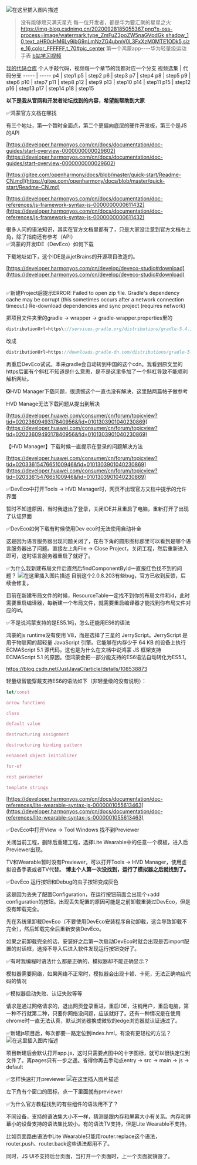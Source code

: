 ![在这里插入图片描述](./read_png/p1.png)
> 没有能够熄灭满天星光
> 每一位开发者，都是华为要汇聚的星星之火
https://img-blog.csdnimg.cn/20200928185055367.png?x-oss-process=image/watermark,type_ZmFuZ3poZW5naGVpdGk,shadow_10,text_aHR0cHM6Ly9ibG9nLmNzZG4ubmV0L3FxXzM0MTE1ODk5,size_16,color_FFFFFF,t_70#pic_center
第一个鸿蒙app----华为轻量级运动手表
[b站学习视频](https://www.bilibili.com/video/BV1hv411179b)

[我的代码仓库](https://github.com/liuchenyang0515/harmony_JS_Demo_breathe)
个人手敲代码，视频每一个章节的我都对应一个分支
视频选集 | 代码分支
----- | -----
p4 | step1
p5 | step2
p6 | step3
p7 | step4
p8 | step5
p9 | step6
p10 | step7
p11 | step8
p12 | step9
p13 | step10
p14 | step11
p15 | step12
p16 | step13
p17 | step14
p18 | step15


**以下是我从官网和开发者论坛找到的内容，希望能帮助到大家**

✅鸿蒙官方文档在哪找

有三个地址，第一个暂时全面点，第二个更偏向底层的硬件开发板，第三个是JS的API

[https://developer.harmonyos.com/cn/docs/documentation/doc-guides/start-overview-0000000000029602](https://developer.harmonyos.com/cn/docs/documentation/doc-guides/start-overview-0000000000029602)

[https://gitee.com/openharmony/docs/blob/master/quick-start/Readme-CN.md](https://gitee.com/openharmony/docs/blob/master/quick-start/Readme-CN.md)

[https://developer.harmonyos.com/cn/docs/documentation/doc-references/js-framework-syntax-js-0000000000611432](https://developer.harmonyos.com/cn/docs/documentation/doc-references/js-framework-syntax-js-0000000000611432)

很多人问的语法知识，其实在官方文档里都有了，只是大家没注意到官方文档右上角，除了指南还有参考（API）
<br>
✅鸿蒙的开发IDE（DevEco）如何下载

下载地址如下，这个IDE是从jetBrains的开源项目改造的。

[https://developer.harmonyos.com/cn/develop/deveco-studio#download](https://developer.harmonyos.com/cn/develop/deveco-studio#download)

<br>
✅新建Project后提示ERROR: Failed to open zip file. Gradle's dependency cache may be corrupt (this sometimes occurs after a network connection timeout.) Re-download dependencies and sync project (requires network)

把项目文件夹里的gradle -> wrapper -> gradle-wrapper.properties里的
```javascript
distributionUrl=https\://services.gradle.org/distributions/gradle-5.4.1-all.zip
```
改成
```javascript
distributionUrl=https://downloads.gradle-dn.com/distributions/gradle-5.4.1-all.zip
```
再重启DevEco试试。本来gradle会自动转到中国的这个cdn。我看到原文里的https后面有个斜杠不知道是什么意思，是不是这里多加了一个斜杠导致不能顺利解析网址。

❎HVD Manager下载问题，很遗憾这个一直也没有解决，这里贴两篇帖子做参考

HVD Manage无法下载问题从提出到解决

[https://developer.huawei.com/consumer/cn/forum/topicview?tid=0202360949317840956&fid=0101303901040230869](https://developer.huawei.com/consumer/cn/forum/topicview?tid=0202360949317840956&fid=0101303901040230869)

【HVD Manager】下载时候一直提示在登录的问题解决方法

[https://developer.huawei.com/consumer/cn/forum/topicview?tid=0203361547665100946&fid=0101303901040230869](https://developer.huawei.com/consumer/cn/forum/topicview?tid=0203361547665100946&fid=0101303901040230869)

✅DevEco中打开Tools -> HVD Manager时，网页不出现官方文档中提示的允许界面

暂时不知道原因，当时我退出了登录，关闭IDE并且重启了电脑，重新打开了出现了认证界面

✅DevEco如何下载有时候使用Dev eco时无法使用自动补全

这是因为语言服务器出现问题关闭了，在右下角的圆形图标那里可以看到是哪个语言服务器出了问题。直接左上角File -> Close Project，关闭工程，然后重新进入即可，这时语言服务器重启了就好了。

✅为什么我新建布局文件后直然后findComponentById一直报红色找不到的问题？
![在这里插入图片描述](./read_png/p2.png)
目前这个2.0.8.203有些bug，官方已收到反馈，后续会修复。

目前在新建布局文件的时候，ResourceTable一定找不到你的布局文件和id，此时需要重启编译器，每新建一个布局文件，就需要重启编译器才能找到你布局文件对应的id。

✅不是说鸿蒙支持的是ES5.1吗，怎么还能用ES6的语法

鸿蒙的js runtime没有使用 V8，而是选择了三星的 JerryScript。JerryScript 是用于物联网的超轻量 JavaScript 引擎。它能够在内存少于 64 KB 的设备上执行 ECMAScript 5.1 源代码。这也是为什么在文档中说鸿蒙 JS 框架支持 ECMAScript 5.1 的原因。但鸿蒙会把一部分能支持的ES6语法自动转化为ES5.1。

https://blog.csdn.net/JustJavaC/article/details/108538873

轻量级智能穿戴支持ES6的语法如下（非轻量级的没有说明）：

```javascript
let/const

arrow functions

class

default value

destructuring assignment

destructuring binding pattern

enhanced object initializer

for-of

rest parameter

template strings
```

[https://developer.harmonyos.com/cn/docs/documentation/doc-references/lite-wearable-syntax-js-0000001055613463](https://developer.harmonyos.com/cn/docs/documentation/doc-references/lite-wearable-syntax-js-0000001055613463)



✅DevEco中打开View -> Tool Windows 找不到Previewer

关闭当前工程，删除后重建工程，选择Lite Wearable中的任意一个模板，进入后Previewer出现。

TV和Wearable暂时没有Previewer，可以打开Tools -> HVD Manager，使用虚拟设备手表或者TV代替。
**博主个人第一次没找到，运行了模拟器之后就找到了。**

✅DevEco 运行按钮和Debug的虫子按钮变成灰色

这是因为丢失了配置Configuration，在运行按钮前面会出现个+add configuration的按钮。出现丢失配置的原因可能是之前卸载重装过DevEco，但是没有卸载完全。

先在系统里卸载DevEco（不要使用DevEco安装程序自动卸载，这会导致卸载不完全），然后卸载完全后重新安装DevEco。

如果之前卸载完全的话，安装好之后第一次启动DevEco时就会出现是否import配置的对话框，选择不导入后进入软件发现运行按钮变好了。

✅有时我编程时语法什么都是正确的，模拟器却不能正确显示？

模拟器需要网络，如果网络不正常时，模拟器会出现卡顿、卡死，无法正确响应代码的情况

✅模拟器启动失败、认证失败等等

请求是通过网络请求的，退出网页登录重进，重启IDE，注销用户，重启电脑，第一种不行就第二种，只要你网络没问题，应该就好了。还有一种情况是在使用chrome时一直无法认真，默认浏览器换成微软的edge浏览器就认证通过了。

✅新建js项目后，每次都要一路定位到index.hml，有没有更轻松的方法？
![在这里插入图片描述](./read_png/p3.png)



项目新建后会默认打开app.js，这时只需要点图中的十字图标，就可以很快定位到文件了。离pages只有一步之遥。省得你再去手动点entry -> src -> main -> js -> default

✅怎样快速打开previewer
![在这里插入图片描述](./read_png/p4.png)



左下角有个窗口的图标，点一下里面就有previewer

✅为什么官方教程找到的有些组件的语法用不了？

不同设备，支持的语法集大小不一样，猜测是跟内存和屏幕大小有关系。内存和屏幕小的设备支持的语法集比较小。有的语法TV支持，但是Lite Wearable不支持。

比如页面路由语法中Lite Wearable只能用router.replace这个语法，router.push、router.back这些语法都用不了。

同时，JS UI不支持后台页面，当打开一个页面时，上一个页面就销毁了。

